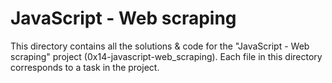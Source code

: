 # JavaScript - Web scraping

This directory contains all the solutions & code for the "JavaScript - Web scraping" project (0x14-javascript-web_scraping). Each file in this directory corresponds to a task in the project.